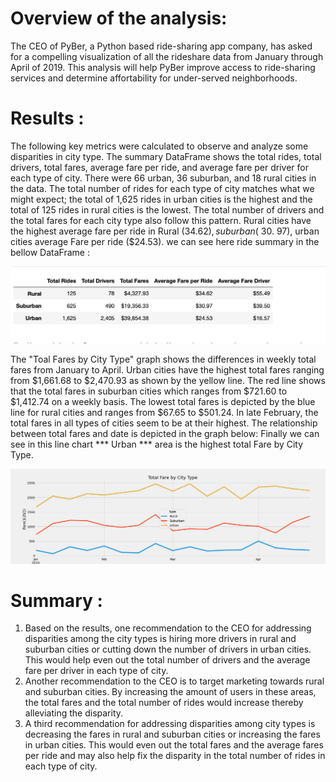 # Overview of the analysis:

The CEO of PyBer, a Python based ride-sharing app company, has asked for a compelling visualization of all the rideshare data from January through April of 2019. This analysis will help PyBer improve access to ride-sharing services and determine affortability for under-served neighborhoods.

# Results :
The following key metrics were calculated to observe and analyze some disparities in city type.
The summary DataFrame shows the total rides, total drivers, total fares, average fare per ride, and average fare per driver for each type of city. There were 66 urban, 36 suburban, and 18 rural cities in the data. The total number of rides for each type of city matches what we might expect; the total of 1,625 rides in urban cities is the highest and the total of 125 rides in rural cities is the lowest. The total number of drivers and the total fares for each city type also follow this pattern.
Rural cities have the highest average fare per ride in Rural ($34.62) , suburban ($ 30. 97), urban cities average Fare  per ride ($24.53).
we can see here ride summary in the bellow DataFrame :

 ![PyBer_Analysis)](/Resources/Ride_summary.png)

 The "Toal Fares by City Type" graph shows the differences in weekly total fares from January to April. Urban cities have the highest total fares ranging from $1,661.68 to $2,470.93 as shown by the yellow line. The red line shows that the total fares in suburban cities which ranges from $721.60 to $1,412.74 on a weekly basis. The lowest total fares is depicted by the blue line for rural cities and ranges from $67.65 to $501.24. In late February, the total fares in all types of cities seem to be at their highest. The relationship between total fares and date is depicted in the graph below:
 Finally we can see in this line chart *** Urban *** area is the highest total Fare by City Type.

![PyBer_Analysis)](/analysis/PyBer_fare_summary.png)
 
 # Summary : 

1. Based on the results, one recommendation to the CEO for addressing disparities among the city types is hiring more drivers in rural and suburban cities or cutting down the number of drivers in urban cities. This would help even out the total number of drivers and the average fare per driver in each type of city.
2.  Another recommendation to the CEO is to target marketing towards rural and suburban cities. By increasing the amount of users in these areas, the total fares and the total number of rides would increase thereby alleviating the disparity.
3.  A third recommendation for addressing disparities among city types is decreasing the fares in rural and suburban cities or increasing the fares in urban cities. This would even out the total fares and the average fares per ride and may also help fix the disparity in the total number of rides in each type of city.

